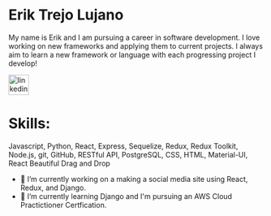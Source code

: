 # Erik Trejo Lujano

My name is Erik and I am pursuing a career in software development. I love working on new frameworks and applying them to current projects. I always aim to learn a new framework or language with each progressing project I develop!

[<img src='https://cdn.jsdelivr.net/npm/simple-icons@3.0.1/icons/linkedin.svg' alt='linkedin' height='40'>](https://www.linkedin.com/in/erik-trejo-lujano/)  

# Skills: 
Javascript, Python, React, Express, Sequelize, Redux, Redux Toolkit, Node.js, git, GitHub, RESTful API, PostgreSQL, CSS, HTML, Material-UI, React Beautiful Drag and Drop


- 🔭 I’m currently working on a making a social media site using React, Redux, and Django.  
- 🌱 I’m currently learning Django and I'm pursuing an AWS Cloud Practictioner Certfication. 
